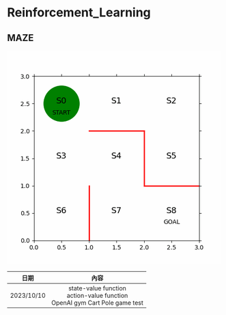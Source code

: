 # Reinforcement_Learning

## MAZE
![maze_1.gif](https://github.com/kerong2002/Reinforcement_Learning/blob/main/Book_L2/maze_1.gif)

|日期|內容|
|:--:|:-----:|
|2023/10/10|state-value function <br> action-value function <br> OpenAI gym Cart Pole game test|
